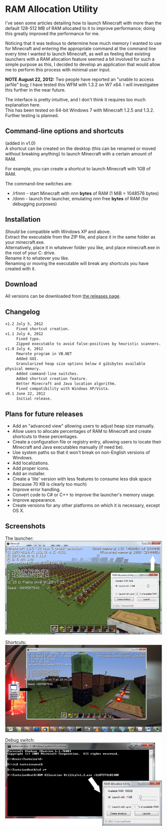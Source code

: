 # RAM Allocation Utility
I've seen some articles detailing how to launch Minecraft with more than the default 128-512 MB of RAM allocated to it to improve performance; doing this greatly improved the performance for me.

Noticing that it was tedious to determine how much memory I wanted to use for Minecraft and entering the appropriate command at the command line every time I wanted to launch Minecraft, as well as feeling that existing launchers with a RAM allocation feature seemed a bit involved for such a simple purpose as this, I decided to develop an application that would allow me to perform this process with minimal user input.

**NOTE August 22, 2012:**
Two people have reported an "unable to access jarfile" bug; I have tested this WFM with 1.3.2 on W7 x64. I will investigatee this further in the near future.

The interface is pretty intuitive, and I don't think it requires too much explanation here.  
This has been tested on 64-bit Windows 7 with Minecraft 1.2.5 and 1.3.2. Further testing is planned.

## Command-line options and shortcuts
(added in v1.0)  
A shortcut can be created on the desktop (this can be renamed or moved without breaking anything) to launch Minecraft with a certain amount of RAM.

For example, you can create a shortcut to launch Minecraft with 1GB of RAM.

The command-line switches are:  
* /rf*nnn* - start Minecraft with *nnn* **bytes** of RAM (1 MiB = 1048576 bytes)
* /d*nnn* - launch the launcher, emulating *nnn* free **bytes** of RAM (for debugging purposes)

## Installation
*Should* be compatible with Windows XP and above.  
Extract the executable from the ZIP file, and place it in the same folder as your minecraft.exe.  
Alternatively, place it in whatever folder you like, and place minecraft.exe in the root of your C: drive.  
Rename it to whatever you like.  
Renaming or moving the executable will break any shortcuts you have created with it.

## Download
All versions can be downloaded from [the releases page](https://github.com/TortoiseWrath/ram-allocation-utility/tags).

## Changelog
```
v1.2 July 5, 2012
	 Fixed shortcut creation.
v1.1 July 4, 2012
	 Fixed typo.
	 Zipped executable to avoid false-positives by heuristic scanners.
v1.0 July 4, 2012
	 Rewrote program in VB.NET
	 Added GUI.
	 Granularized heap size options below 4 gibibytes available physical memory.
	 Added command-line switches.
	 Added shortcut creation feature.
	 Better Minecraft and Java location algorithm.
	 Fixed compatibility with Windows XP/Vista.
v0.1 June 22, 2012
	 Initial release.
```

## Plans for future releases

* Add an "advanced view" allowing users to adjust heap size manually.
* Allow users to allocate percentages of RAM to Minecraft and create shortcuts to these percentages.
* Create a configuration file or registry entry, allowing users to locate their Minecraft and Java executables manually (if need be).
* Use system paths so that it won't break on non-English versions of Windows.
* Add localizations.
* Add proper icons.
* Add an installer.
* Create a 'lite' version with less features to consume less disk space (because 70 KB is clearly too much)
* Improve error handling.
* Convert code to C# or C++ to improve the launcher's memory usage.
* Improve appearance.
* Create versions for any other platforms on which it is necessary, except OS X.

## Screenshots

The launcher:  
![Screenshot of Minecraft 1.2.5 being launched with 3GB RAM via RAM Allocation Utility v1.1 on Windows 7 x64.](/docs/on.png)

Shortcuts:  
![](/docs/oo.png)

Debug switch:  
![](/docs/op.png)
